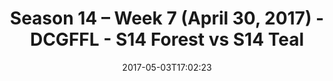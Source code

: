 ---
title: Season 14 – Week 7 (April 30, 2017) - DCGFFL - S14 Forest vs S14 Teal
teams-score:
- team: _teams/s14-forest.md
  score: 45
- team: _teams/s14-teal.md
  score: 22
mvp: Kevin & DMitch
game-ball: Steven & Pham
sportsperson: ''
season: 14
week: 7
date: '2017-05-03T17:02:23'
pageid: season-14-week-7-april-30-2017-5095-vs-5106
---